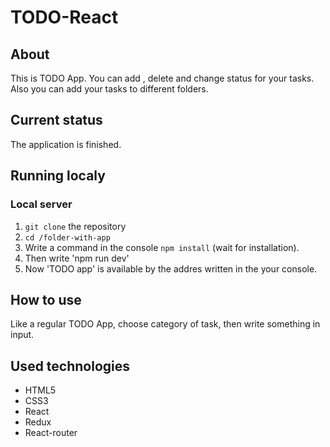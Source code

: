# TODO-React

## About

This is TODO App. You can add , delete and change status for your tasks. Also you can add your tasks to different folders.

## Current status

The application is finished.

## Running localy

### Local server

1. `git clone` the repository
2. `cd /folder-with-app`
3. Write a command in the console `npm install` (wait for installation).
4. Then write 'npm run dev'
5. Now 'TODO app' is available by the addres written in the your console.

## How to use

Like a regular TODO App, choose category of task, then write something in input.

## Used technologies

- HTML5
- CSS3
- React
- Redux
- React-router
